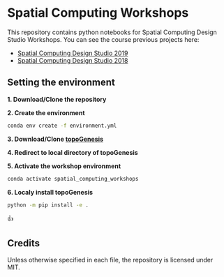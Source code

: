# Spatial Computing Workshops

This repository contains python notebooks for Spatial Computing Design Studio Workshops. You can see the course previous projects here:

* [Spatial Computing Design Studio 2019](https://github.com/Pirouz-Nourian/Spatial_Computing_Design_Studio19)
* [Spatial Computing Design Studio 2018](https://github.com/Pirouz-Nourian/Spatial_Computing_Design_Studio18)

## Setting the environment

**1. Download/Clone the repository**

**2. Create the environment**
```bash
conda env create -f environment.yml
```

**3. Download/Clone [topoGenesis](https://github.com/shervinazadi/topogenesis/)**

**4. Redirect to local directory of topoGenesis**

**5. Activate the workshop environment**
```bash
conda activate spatial_computing_workshops
```

**6. Localy install topoGenesis**
```bash
python -m pip install -e .
```

:thumbsup:

## Credits
Unless otherwise specified in each file, the repository is licensed under MIT.